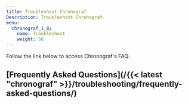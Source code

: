 ```yaml
---
title: Troubleshoot Chronograf
Description: Troubleshoot Chronograf.
menu:
  chronograf_1_8:
    name: Troubleshoot
    weight: 50
---
```


Follow the link below to access Chronograf's FAQ.

## [Frequently Asked Questions](/{{< latest "chronograf" >}}/troubleshooting/frequently-asked-questions/)
